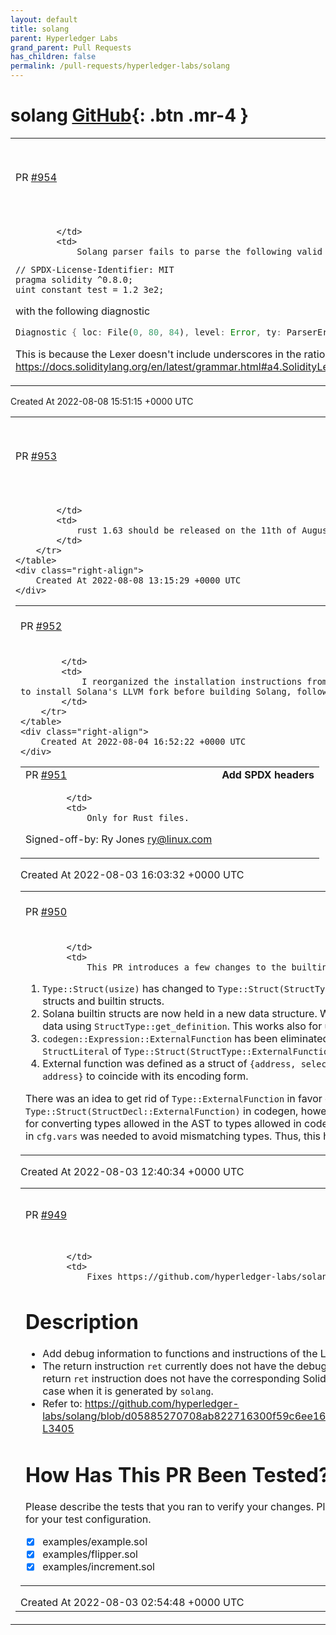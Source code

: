```yaml
---
layout: default
title: solang
parent: Hyperledger Labs
grand_parent: Pull Requests
has_children: false
permalink: /pull-requests/hyperledger-labs/solang
---
```


# solang <span class="fs-3 right-align">[GitHub](https://github.com/hyperledger-labs/solang){: .btn .mr-4 }</span>


<div>
    <table>
        <tr>
            <td>
                PR <a href="https://github.com/hyperledger-labs/solang/pull/954" class=".btn">#954</a>
            </td>
            <td>
                <b>
                    Bug: Parse underscores in fractional component of Rational numbers
                </b>
            </td>
        </tr>
        <tr>
            <td>
                
            </td>
            <td>
                Solang parser fails to parse the following valid solidity

```solidity
// SPDX-License-Identifier: MIT
pragma solidity ^0.8.0;
uint constant test = 1.2_3e2;
```
with the following diagnostic

```rust
Diagnostic { loc: File(0, 80, 84), level: Error, ty: ParserError, message: "unrecognised token '_3e2', expected \";\"", notes: [] }
```

This is because the Lexer doesn't include underscores in the rational part but underscores are valid https://docs.soliditylang.org/en/latest/grammar.html#a4.SolidityLexer.DecimalNumber
            </td>
        </tr>
    </table>
    <div class="right-align">
        Created At 2022-08-08 15:51:15 +0000 UTC
    </div>
</div>

<div>
    <table>
        <tr>
            <td>
                PR <a href="https://github.com/hyperledger-labs/solang/pull/953" class=".btn">#953</a>
            </td>
            <td>
                <b>
                    Fix clippy warnings for upcoming rust 1.63 release
                </b>
            </td>
        </tr>
        <tr>
            <td>
                
            </td>
            <td>
                rust 1.63 should be released on the 11th of August 2022
            </td>
        </tr>
    </table>
    <div class="right-align">
        Created At 2022-08-08 13:15:29 +0000 UTC
    </div>
</div>

<div>
    <table>
        <tr>
            <td>
                PR <a href="https://github.com/hyperledger-labs/solang/pull/952" class=".btn">#952</a>
            </td>
            <td>
                <b>
                    Organize installation instructions
                </b>
            </td>
        </tr>
        <tr>
            <td>
                
            </td>
            <td>
                I reorganized the installation instructions from our docs, making it clear that the one needs to install Solana's LLVM fork before building Solang, following the suggestion from #948.
            </td>
        </tr>
    </table>
    <div class="right-align">
        Created At 2022-08-04 16:52:22 +0000 UTC
    </div>
</div>

<div>
    <table>
        <tr>
            <td>
                PR <a href="https://github.com/hyperledger-labs/solang/pull/951" class=".btn">#951</a>
            </td>
            <td>
                <b>
                    Add SPDX headers
                </b>
            </td>
        </tr>
        <tr>
            <td>
                
            </td>
            <td>
                Only for Rust files.

Signed-off-by: Ry Jones <ry@linux.com>
            </td>
        </tr>
    </table>
    <div class="right-align">
        Created At 2022-08-03 16:03:32 +0000 UTC
    </div>
</div>

<div>
    <table>
        <tr>
            <td>
                PR <a href="https://github.com/hyperledger-labs/solang/pull/950" class=".btn">#950</a>
            </td>
            <td>
                <b>
                    Refactor builtin structs
                </b>
            </td>
        </tr>
        <tr>
            <td>
                
            </td>
            <td>
                This PR introduces a few changes to the builtin structs in Solang.

1. `Type::Struct(usize)` has changed to `Type::Struct(StructType)` to encompass both user defined structs and builtin structs.
2. Solana builtin structs are now held in a new data structure. We can easily retrieve their `StructDecl` data using `StructType::get_definition`. This works also for user defined structs.
3. `codegen::Expression::ExternalFunction` has been eliminated, because I replaced it by a `StructLiteral` of `Type::Struct(StructType::ExternalFunction)`.
4. External function was defined as a struct of `{address, selector}`. I changed it to `{selector, address}` to coincide with its encoding form.

There was an idea to get rid of `Type::ExternalFunction` in favor of `Type::Struct(StructDecl::ExternalFunction)` in codegen, however, this would mean boilerplate code for converting types allowed in the AST to types allowed in codegen. In addition, a large refactoring in `cfg.vars` was needed to avoid mismatching types. Thus, this has not been done.
            </td>
        </tr>
    </table>
    <div class="right-align">
        Created At 2022-08-03 12:40:34 +0000 UTC
    </div>
</div>

<div>
    <table>
        <tr>
            <td>
                PR <a href="https://github.com/hyperledger-labs/solang/pull/949" class=".btn">#949</a>
            </td>
            <td>
                <b>
                    Add debug information to LLVM Instructions
                </b>
            </td>
        </tr>
        <tr>
            <td>
                
            </td>
            <td>
                Fixes https://github.com/hyperledger-labs/solang/issues/584

# Description
- Add debug information to functions and instructions of the LLVM IR generated by `solang`.
- The return instruction `ret` currently does not have the debug location. But it is the case that the return `ret` instruction does not have the corresponding Solidity program statement. It is a special case when it is generated by `solang`.
- Refer to: https://github.com/hyperledger-labs/solang/blob/d05885270708ab822716300f59c6ee1624a5adb3/src/emit/mod.rs#L3404-L3405

# How Has This PR Been Tested?

Please describe the tests that you ran to verify your changes. Please also note any relevant details for your test configuration.

- [x] examples/example.sol
- [x] examples/flipper.sol
- [x] examples/increment.sol
            </td>
        </tr>
    </table>
    <div class="right-align">
        Created At 2022-08-03 02:54:48 +0000 UTC
    </div>
</div>

